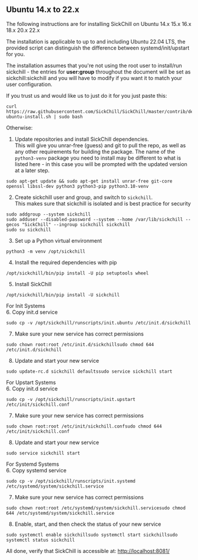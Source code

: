 ## Ubuntu 14.x to 22.x

The following instructions are for installing SickChill on Ubuntu 14.x 15.x 16.x 18.x 20.x 22.x

The installation is applicable to up to and including Ubuntu 22.04 LTS, the provided script can distinguish the difference between systemd/init/upstart for you.

The installation assumes that you're not using the root user to install/run sickchill - the entries for **user:group** throughout the document will be set as sickchill:sickchill and you will have to modify if you want it to match your user configuration.  

If you trust us and would like us to just do it for you just paste this:

```shell
curl https://raw.githubusercontent.com/SickChill/SickChill/master/contrib/debian-ubuntu-install.sh | sudo bash
```

Otherwise:

1. Update repositories and install SickChill dependencies.  
   This will give you unrar-free (guess) and git to pull the repo, as well as any other requirements for building the package. The name of the `python3-venv` package you need to install may be different to what is listed here - in this case you will be prompted with the updated version at a later step.  

  ```shell
sudo apt-get update && sudo apt-get install unrar-free git-core openssl libssl-dev python3 python3-pip python3.10-venv
  ```

2. Create sickchill user and group, and switch to `sickchill`.  
    This makes sure that sickchill is isolated and is best practice for security  
  ```shell
sudo addgroup --system sickchill
sudo adduser --disabled-password --system --home /var/lib/sickchill --gecos "SickChill" --ingroup sickchill sickchill  
sudo su sickchill
  ```
3. Set up a Python virtual environment  
  ```shell
python3 -m venv /opt/sickchill
  ```
4. Install the required dependencies with pip
  ```shell
/opt/sickchill/bin/pip install -U pip setuptools wheel
  ```
5. Install SickChill
  ```shell
/opt/sickchill/bin/pip install -U sickchill
  ```
For Init Systems  
6. Copy init.d service
```shell
sudo cp -v /opt/sickchill/runscripts/init.ubuntu /etc/init.d/sickchill
```
7. Make sure your new service has correct permissions
  ```shell
sudo chown root:root /etc/init.d/sickchillsudo chmod 644 /etc/init.d/sickchill
  ```
8. Update and start your new service
  ```shell
sudo update-rc.d sickchill defaultssudo service sickchill start
  ```
For Upstart Systems  
6. Copy init.d service
  ```shell
sudo cp -v /opt/sickchill/runscripts/init.upstart /etc/init/sickchill.conf
  ```
7. Make sure your new service has correct permissions
  ```shell
sudo chown root:root /etc/init/sickchill.confsudo chmod 644 /etc/init/sickchill.conf
  ```
8. Update and start your new service
  ```shell
sudo service sickchill start
  ```
For Systemd Systems  
6. Copy systemd service
  ```shell
sudo cp -v /opt/sickchill/runscripts/init.systemd /etc/systemd/system/sickchill.service
  ```
7. Make sure your new service has correct permissions
  ```shell
sudo chown root:root /etc/systemd/system/sickchill.servicesudo chmod 644 /etc/systemd/system/sickchill.service
  ```
8. Enable, start, and then check the status of your new service
  ```shell
sudo systemctl enable sickchillsudo systemctl start sickchillsudo systemctl status sickchill
  ```
All done, verify that SickChill is accessible at: [http://localhost:8081/](http://localhost:8081)